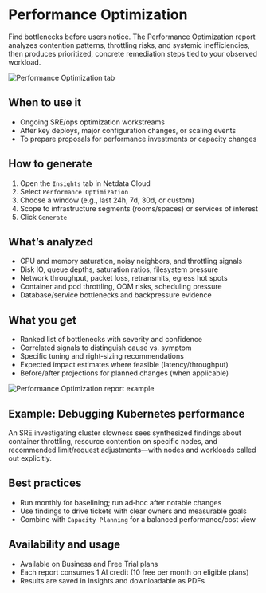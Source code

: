 # Performance Optimization

Find bottlenecks before users notice. The Performance Optimization report analyzes contention patterns, throttling risks, and systemic inefficiencies, then produces prioritized, concrete remediation steps tied to your observed workload.

![Performance Optimization tab](https://raw.githubusercontent.com/netdata/docs-images/refs/heads/master/netdata-cloud/netdata-ai/performance-optimization.png)

## When to use it

- Ongoing SRE/ops optimization workstreams
- After key deploys, major configuration changes, or scaling events
- To prepare proposals for performance investments or capacity changes

## How to generate

1. Open the `Insights` tab in Netdata Cloud
2. Select `Performance Optimization`
3. Choose a window (e.g., last 24h, 7d, 30d, or custom)
4. Scope to infrastructure segments (rooms/spaces) or services of interest
5. Click `Generate`

## What’s analyzed

- CPU and memory saturation, noisy neighbors, and throttling signals
- Disk IO, queue depths, saturation ratios, filesystem pressure
- Network throughput, packet loss, retransmits, egress hot spots
- Container and pod throttling, OOM risks, scheduling pressure
- Database/service bottlenecks and backpressure evidence

## What you get

- Ranked list of bottlenecks with severity and confidence
- Correlated signals to distinguish cause vs. symptom
- Specific tuning and right‑sizing recommendations
- Expected impact estimates where feasible (latency/throughput)
- Before/after projections for planned changes (when applicable)

![Performance Optimization report example](https://raw.githubusercontent.com/netdata/docs-images/refs/heads/master/netdata-cloud/netdata-ai/performance-optimization-report.png)

## Example: Debugging Kubernetes performance

An SRE investigating cluster slowness sees synthesized findings about container throttling, resource contention on specific nodes, and recommended limit/request adjustments—with nodes and workloads called out explicitly.

## Best practices

- Run monthly for baselining; run ad‑hoc after notable changes
- Use findings to drive tickets with clear owners and measurable goals
- Combine with `Capacity Planning` for a balanced performance/cost view

## Availability and usage

- Available on Business and Free Trial plans
- Each report consumes 1 AI credit (10 free per month on eligible plans)
- Results are saved in Insights and downloadable as PDFs

